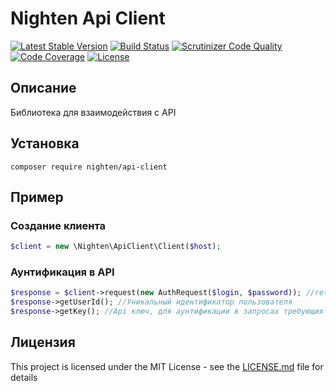 # Nighten Api Client

[![Latest Stable Version](https://poser.pugx.org/nighten/api-client/v/stable)](https://packagist.org/packages/nighten/api-client)
[![Build Status](https://travis-ci.org/nighten/api-client.svg?branch=master)](https://travis-ci.org/nighten/api-client)
[![Scrutinizer Code Quality](https://scrutinizer-ci.com/g/nighten/api-client/badges/quality-score.png?b=master)](https://scrutinizer-ci.com/g/nighten/api-client/?branch=master)
[![Code Coverage](https://scrutinizer-ci.com/g/nighten/api-client/badges/coverage.png?b=master)](https://scrutinizer-ci.com/g/nighten/api-client/?branch=master)
[![License](https://poser.pugx.org/nighten/api-client/license)](https://packagist.org/packages/nighten/api-client)

## Описание

Библиотека для взаимодействия с API

## Установка
```
composer require nighten/api-client
```

## Пример

### Создание клиента
```php
$client = new \Nighten\ApiClient\Client($host);
```

### Аунтификация в API
```php
$response = $client->request(new AuthRequest($login, $password)); //return \Nighten\ApiClient\Response\Auth\AuthResponse;
$response->getUserId(); //Уникальный идентификатор пользователя
$response->getKey(); //Api ключ, для аунтификации в запросах требующих ключ.
```

## Лицензия

This project is licensed under the MIT License - see the [LICENSE.md](LICENSE) file for details
